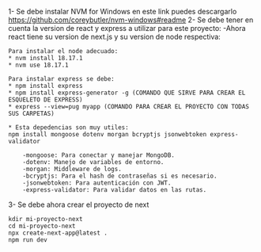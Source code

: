 1- Se debe instalar NVM for Windows en este link puedes descargarlo https://github.com/coreybutler/nvm-windows#readme
2- Se debe tener en cuenta la version de react y express a utilizar para este proyecto:
    -Ahora react tiene su version de next.js y su version de node respectiva:

    Para instalar el node adecuado:
    * nvm install 18.17.1
    * nvm use 18.17.1

    Para instalar express se debe:
    * npm install express
    * npm install express-generator -g (COMANDO QUE SIRVE PARA CREAR EL ESQUELETO DE EXPRESS)
    * express --view=pug myapp (COMANDO PARA CREAR EL PROYECTO CON TODAS SUS CARPETAS)

    * Esta depedencias son muy utiles:
    npm install mongoose dotenv morgan bcryptjs jsonwebtoken express-validator

        -mongoose: Para conectar y manejar MongoDB.
        -dotenv: Manejo de variables de entorno.
        -morgan: Middleware de logs.
        -bcryptjs: Para el hash de contraseñas si es necesario.
        -jsonwebtoken: Para autenticación con JWT.
        -express-validator: Para validar datos en las rutas.

3- Se debe ahora crear el proyecto de next
    
    kdir mi-proyecto-next
    cd mi-proyecto-next
    npx create-next-app@latest .
    npm run dev
